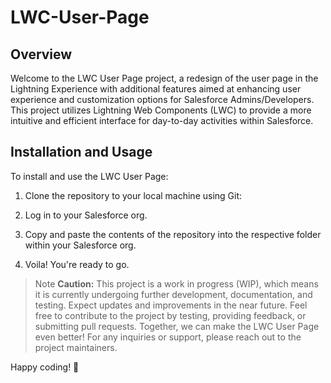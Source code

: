 # LWC-User-Page

## Overview

Welcome to the LWC User Page project, a redesign of the user page in the Lightning Experience with additional features aimed at enhancing user experience and customization options for Salesforce Admins/Developers. This project utilizes Lightning Web Components (LWC) to provide a more intuitive and efficient interface for day-to-day activities within Salesforce.

## Installation and Usage

To install and use the LWC User Page:

1. Clone the repository to your local machine using Git:

2. Log in to your Salesforce org.

3. Copy and paste the contents of the repository into the respective folder within your Salesforce org.

4. Voila! You're ready to go.

> Note
>**Caution:** This project is a work in progress (WIP), which means it is currently undergoing further development, documentation, and testing. Expect updates and improvements in the near future.
Feel free to contribute to the project by testing, providing feedback, or submitting pull requests. Together, we can make the LWC User Page even better!
For any inquiries or support, please reach out to the project maintainers.

Happy coding! 🚀
